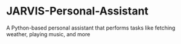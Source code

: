 # JARVIS-Personal-Assistant
A Python-based personal assistant that performs tasks like fetching weather, playing music, and more
